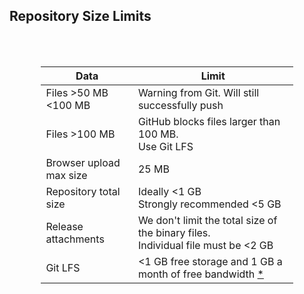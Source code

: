 ## Repository Size Limits
<br><br>
<div style="font-size: 36px; text-align: justify; width: 80%; margin: 0% 10% 0% 10%;">

| Data            | Limit            |
|-----------------|------------------|
| Files >50 MB <100 MB | Warning from Git. Will still successfully push |
| Files >100 MB | GitHub blocks files larger than 100 MB. <br>Use Git LFS |
| Browser upload max size| 25 MB |
| Repository total size |Ideally  <1 GB <br> Strongly recommended <5 GB |
| Release attachments | We don't limit the total size of the binary files. <br>Individual file must be <2 GB |
|Git LFS| <1 GB free storage and 1 GB a month of free bandwidth [*](https://docs.github.com/en/enterprise-cloud@latest/repositories/working-with-files/managing-large-files/about-storage-and-bandwidth-usage)

</div>